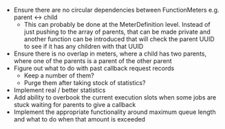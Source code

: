 
* Ensure there are no circular dependencies between FunctionMeters e.g. parent <-> child
    * This can probably be done at the MeterDefinition level.  Instead of just pushing to the array of parents, that can be made private and another function can be introduced that will check the parent UUID to see if it has any children with that UUID
* Ensure there is no overlap in meters, where a child has two parents, where one of the parents is a parent of the other parent
* Figure out what to do with past callback request records
    * Keep a number of them?
    * Purge them after taking stock of statistics?
* Implement real / better statistics
* Add ability to overbook the current execution slots when some jobs are stuck waiting for parents to give a callback
* Implement the appropriate functionality around maximum queue length and what to do when that amount is exceeded
